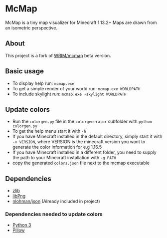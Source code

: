 # McMap
McMap is a tiny map visualizer for Minecraft 1.13.2+ 
Maps are drawn from an isometric perspective.

## About
This project is a fork of [WRIM/mcmap](https://github.com/WRIM/mcmap) beta version.

## Basic usage
- To display help run: `mcmap.exe`
- To get a simple render of your world run: `mcmap.exe WORLDPATH`
- To include skylight run: `mcmap.exe -skylight WORLDPATH`

## Update colors
- Run the `colorgen.py` file in the `colorgenerator` subfolder with `python colorgen.py`
- To get the help menu start it with `-h`
- If you have Minecraft installed in the default directory, simply start it with `-v VERSION`, where VERSION is the minecraft version you want to generate the color information for e.g 1.16.5
- If you have Minecraft installed in a different folder, you need to supply the path to your Minecraft installation with `-g PATH`
- copy the generated `colors.json` file next to the mcmap executable

## Dependencies
 - [zlib](https://zlib.net/)
 - [libPng](http://www.libpng.org)
 - [nlohman/json](https://github.com/nlohmann/json) (Already included in project)
### Dependencies needed to update colors
 - [Python 3](https://www.python.org/)
 - [Pillow](https://pillow.readthedocs.io/en/5.3.x/)
